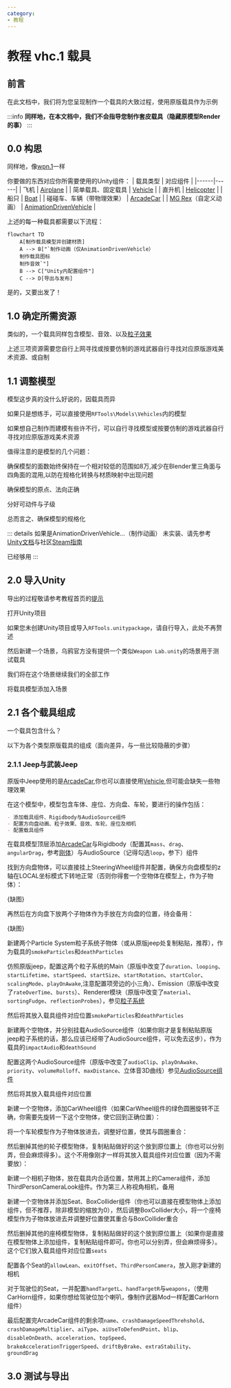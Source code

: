 ```yaml
---
category: 
- 教程
---
```

# 教程 vhc.1 载具

## 前言

在此文档中，我们将为您呈现制作一个载具的大致过程，使用原版载具作为示例

:::info
**同样地，在本文档中，我们不会指导您制作套皮载具（隐藏原模型Render的事）**
:::

## 0.0 构思
同样地，像[wpn.1](/cn/Tutorials/wpn.1.md)一样

你要做的东西对应你所需要使用的Unity组件：
| 载具类型 | 对应组件 |
|------|------|
| 飞机 | [Airplane](/cn/Components/Airplane.md) |
| 简单载具、固定载具 | [Vehicle](/cn/Components/Vehicle.md) |
| 直升机 | [Helicopter](/cn/Components/Helicopter.md) |
| 船只 | [Boat](/cn/Components/Boat.md) |
| 碰碰车、车辆（带物理效果） | [ArcadeCar](/cn/Components/ArcadeCar.md) |
| [MG Rex](https://metalgear.fandom.com/wiki/Metal_Gear_REX)（自定义动画） | [AnimationDrivenVehicle](/cn/Components/AnimationDrivenVehicle.md) |

上述的每一种载具都需要以下流程：
```mermaid
flowchart TD
    A[制作载具模型并创建材质]
    A --> B["`制作动画（仅AnimationDrivenVehicle）
    制作载具图标
    制作音效`"]
    B --> C["Unity内配置组件"]
    C --> D[导出与发布]
```

是的，又要出发了！

## 1.0 确定所需资源

类似的，一个载具同样包含模型、音效、以及[粒子效果](https://docs.unity.cn/cn/2020.3/Manual/ParticleSystems.html)

上述三项资源需要您自行上网寻找或按要仿制的游戏武器自行寻找对应原版游戏美术资源、或自制

## 1.1 调整模型

模型这步真的没什么好说的，因载具而异

如果只是想练手，可以直接使用`RFTools\Models\Vehicles`内的模型

如果想自己制作而建模有些许不行，可以自行寻找模型或按要仿制的游戏武器自行寻找对应原版游戏美术资源

值得注意的是模型的几个问题：

确保模型的面数始终保持在一个相对较低的范围如8万,减少在Blender里三角面与四角面的混用,以防在规格化转换与材质映射中出现问题

确保模型的原点、法向正确

分好可动件与子级

总而言之、确保模型的规格化

::: details 如果是AnimationDrivenVehicle...（制作动画）
未实装、请先参考[Unity文档](https://docs.unity.cn/cn/2020.3/Manual/AnimationSection.html)与社区[Steam指南](https://steamcommunity.com/sharedfiles/filedetails/?id=3000223001)

已经够用
:::

## 2.0 导入Unity

导出的过程敬请参考教程首页的[提示](/cn/Tutorials/#模型、动画制作)

打开Unity项目

如果您未创建Unity项目或导入`RFTools.unitypackage`，请自行导入，此处不再赘述

然后新建一个场景，乌鸦官方没有提供一个类似`Weapon Lab.unity`的场景用于测试载具

我们将在这个场景继续我们的全部工作

将载具模型添加入场景

## 2.1 各个载具组成

一个载具包含什么？

以下为各个类型原版载具的组成（面向差异，与一些比较隐蔽的步骤）

### 2.1.1 Jeep与武装Jeep

原版中Jeep使用的是[ArcadeCar](/cn/Components/ArcadeCar.md),你也可以直接使用[Vehicle](/cn/Components/Vehicle.md),但可能会缺失一些物理效果

在这个模型中，模型包含车体、座位、方向盘、车轮，要进行的操作包括：
```md
- 添加载具组件、Rigidbody与AudioSource组件
- 配置方向盘动画、粒子效果、音效、车轮、座位及相机
- 配置载具组件
```

在载具模型顶层添加[ArcadeCar](/cn/Components/ArcadeCar.md)与Rigidbody（配置其`mass`、`drag`、`angularDrag`，参考[刚体](https://docs.unity.cn/cn/2020.3/Manual/class-Rigidbody.html)）与AudioSource（记得勾选`loop`，参下）组件

找到方向盘物体，可以直接挂上SteeringWheel组件并配置，确保方向盘模型的z轴在LOCAL坐标模式下转地正常（否则你得套一个空物体在模型上，作为子物体）：

{缺图}

再然后在方向盘下放两个子物体作为手放在方向盘的位置，待会备用：

{缺图}

新建两个Particle System粒子系统子物体（或从原版jeep处复制粘贴，推荐），作为载具的`smokeParticles`和`deathParticles`

仿照原版jeep，配置这两个粒子系统的Main（原版中改变了`duration`、`looping`、`startLifetime`、`startSpeed`、`startSize`、`startRotation`、`startColor`、`scalingMode`、`playOnAwake`,注意配置项旁边的小三角）、Emission（原版中改变了`rateOverTime`、`bursts`）、Renderer模块（原版中改变了`material`、`sortingFudge`、`reflectionProbes`），参见[粒子系统](https://docs.unity.cn/cn/2020.3/Manual/PartSysMainModule.html)

然后将其放入载具组件对应位置`smokeParticles`和`deathParticles`

新建两个空物体，并分别挂载AudioSource组件（如果你刚才是复制粘贴原版jeep粒子系统的话，那么应该已经带了AudioSource组件，可以免去这步），作为载具的`impactAudio`和`deathSound`

配置这两个AudioSource组件（原版中改变了`audioClip`、`playOnAwake`、`priority`、`volumeRolloff`、`maxDistance`、立体音3D曲线）参见[AudioSource组件](https://docs.unity.cn/cn/2020.3/Manual/class-AudioSource.html)

然后将其放入载具组件对应位置

新建一个空物体，添加CarWheel组件（如果CarWheel组件的绿色圆圈旋转不正确，你需要先旋转一下这个空物体，使它回到正确位置）：


将一个车轮模型作为子物体放进去，调整好位置，使其与圆圈重合：

然后删掉其他的轮子模型物体，复制粘贴做好的这个放到原位置上（你也可以分别弄，但会麻烦得多）。这个不用像刚才一样将其放入载具组件对应位置（因为不需要放）：

新建一个相机子物体，放在载具内合适位置，禁用其上的Camera组件，添加ThirdPersonCameraLook组件。作为第三人称视角相机，备用

新建一个空物体并添加Seat、BoxCollider组件（你也可以直接在模型物体上添加组件，但不推荐，除非模型的缩放为0），然后调整BoxCollider大小，将一个座椅模型作为子物体放进去并调整好位置使其重合与BoxCollider重合

然后删掉其他的座椅模型物体，复制粘贴做好的这个放到原位置上（如果你是直接在模型物体上添加组件，复制粘贴组件即可。你也可以分别弄，但会麻烦得多）。这个它们放入载具组件对应位置`seats`

配置各个Seat的`allowLean`、`exitOffset`、`ThirdPersonCamera`，放入刚才新建的相机

对于驾驶位的Seat，一并配置`handTargetL`、`handTargetR`与`weapons`，（使用CarHorn组件，如果你想给驾驶位加个喇叭，像制作武器Mod一样配置CarHorn组件）

最后配置完ArcadeCar组件的剩余项`name`、`crashDamageSpeedThrehshold`、`crashDamageMultiplier`、`aiType`、`aiUseToDefendPoint`、`blip`、`disableOnDeath`、`acceleration`、`topSpeed`、`brakeAccelerationTriggerSpeed`、`driftByBrake`、`extraStability`、`groundDrag`


## 3.0 测试与导出
